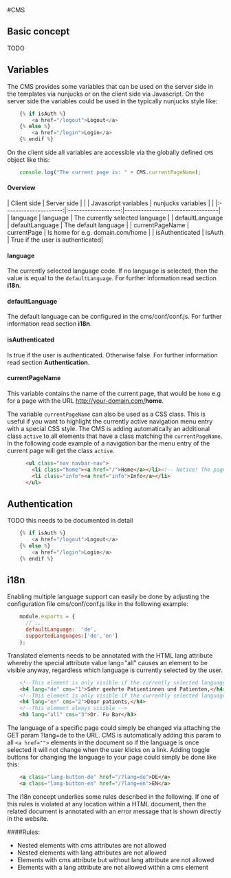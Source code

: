 #CMS

## Basic concept
 TODO

## Variables
The CMS provides some variables that can be used on the server side in the templates via nunjucks or on the client side via Javascript. On the server side the variables could be used in the typically nunjucks style like:
```javascript
    {% if isAuth %}
        <a href="/logout">Logout</a>
    {% else %}
        <a href="/login">Login</a>
    {% endif %}
```

On the client side all variables are accessible via the globally defined `CMS` object like this:
```javascript
    console.log("The current page is: " + CMS.currentPageName);
```

#### Overview

| Client side           | Server side         |                                  |
| Javascript variables  | nunjucks variables  |                                  |
|:---------------------:|:-------------------:|----------------------------------|
| language              | language            | The currently selected language  |
| defaultLanguage       | defaultLanguage     | The default language             |
| currentPageName       | currentPage         | Is home for e.g. domain.com/home |
| isAuthenticated       | isAuth              | True if the user is authenticated|


#### language
The currently selected language code. If no language is selected, then the value is equal to the `defaultLanguage`. For further information read section <b>i18n</b>.

#### defaultLanguage
The default language can be configured in the cms/conf/conf.js. For further information read section <b>i18n</b>.

#### isAuthenticated
Is true if the user is authenticated. Otherwise false. For further information read section <b>Authentication</b>.

#### currentPageName
This variable contains the name of the current page, that would be `home` e.g for a page with the URL http://your-domain.com/<b>home</b>.

The variable `currentPageName` can also be used as a CSS class. This is useful if you want to highlight the currently active navigation menu entry with a special CSS style. The CMS is adding automatically an additional class `active` to all elements that have a class matching the `currentPageName`. In the following code example of a navigation bar the menu entry of the current page will get the class `active`.

```html
      <ul class="nav navbar-nav">
        <li class="home"><a href="/">Home</a></li><!-- Notice! The page root is always redirected to /home-->
        <li class="info"><a href="info">Info</a></li>
      </ul>
```

## Authentication

TODO this needs to be documented in detail

```javascript
    {% if isAuth %}
        <a href="/logout">Logout</a>
    {% else %}
        <a href="/login">Login</a>
    {% endif %}
```

## i18n

Enabling multiple language support can easily be done by adjusting the configuration file cms/conf/conf.js like in the following example:

```javascript
    module.exports = {
      // ...
      defaultLanguage:  'de',
      supportedLanguages:['de','en']
    };
```

Translated elements needs to be annotated with the HTML lang attribute whereby the special attribute value lang="all" causes an element to be visible anyway, regardless which language is currently selected by the user.  

```html
    <!--This element is only visible if the currently selected language is de -->
    <h4 lang="de" cms="1">Sehr geehrte Patientinnen und Patienten,</h4>
    <!--This element is only visible if the currently selected language is en -->
    <h4 lang="en" cms="2">Dear patients,</h4>
    <!--This element always visible -->
    <h3 lang="all" cms="3">Dr. Fu Bar</h3>
```

The language of a specific page could simply be changed via attaching the GET param ?lang=de to the URL. CMS is automatically adding this param to all `<a href="">` elements in the document so if the language is once selected it will not change when the user klicks on a link. Adding toggle buttons for changing the language to your page could simply be done like this:

```html
    <a class="lang-button-de" href="/?lang=de">DE</a>
    <a class="lang-button-en" href="/?lang=en">EN</a>
```

The i18n concept underlies some rules described in the following. If one of this rules is violated at any location within a HTML document, then the related document is annotated with an error message that is shown directly in the website.

####Rules:
* Nested elements with cms attributes are not allowed
* Nested elements with lang attributes are not allowed
* Elements with cms attribute but without lang attribute are not allowed
* Elements with a lang attribute are not allowed within a cms element
